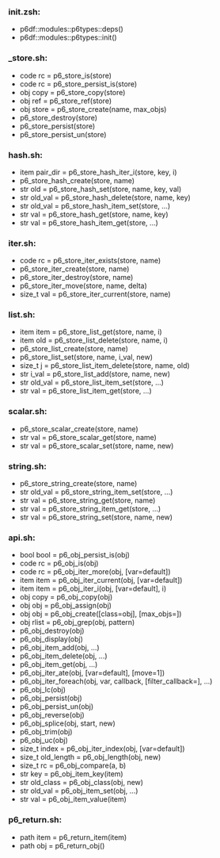 ### init.zsh:
- p6df::modules::p6types::deps()
- p6df::modules::p6types::init()

### _store.sh:
- code rc = p6_store_is(store)
- code rc = p6_store_persist_is(store)
- obj copy = p6_store_copy(store)
- obj ref = p6_store_ref(store)
- obj store = p6_store_create(name, max_objs)
- p6_store_destroy(store)
- p6_store_persist(store)
- p6_store_persist_un(store)

### hash.sh:
- item pair_dir = p6_store_hash_iter_i(store, key, i)
- p6_store_hash_create(store, name)
- str old = p6_store_hash_set(store, name, key, val)
- str old_val = p6_store_hash_delete(store, name, key)
- str old_val = p6_store_hash_item_set(store, ...)
- str val = p6_store_hash_get(store, name, key)
- str val = p6_store_hash_item_get(store, ...)

### iter.sh:
- code rc = p6_store_iter_exists(store, name)
- p6_store_iter_create(store, name)
- p6_store_iter_destroy(store, name)
- p6_store_iter_move(store, name, delta)
- size_t val = p6_store_iter_current(store, name)

### list.sh:
- item item = p6_store_list_get(store, name, i)
- item old = p6_store_list_delete(store, name, i)
- p6_store_list_create(store, name)
- p6_store_list_set(store, name, i_val, new)
- size_t j = p6_store_list_item_delete(store, name, old)
- str i_val = p6_store_list_add(store, name, new)
- str old_val = p6_store_list_item_set(store, ...)
- str val = p6_store_list_item_get(store, ...)

### scalar.sh:
- p6_store_scalar_create(store, name)
- str val = p6_store_scalar_get(store, name)
- str val = p6_store_scalar_set(store, name, new)

### string.sh:
- p6_store_string_create(store, name)
- str old_val = p6_store_string_item_set(store, ...)
- str val = p6_store_string_get(store, name)
- str val = p6_store_string_item_get(store, ...)
- str val = p6_store_string_set(store, name, new)

### api.sh:
- bool bool = p6_obj_persist_is(obj)
- code rc = p6_obj_is(obj)
- code rc = p6_obj_iter_more(obj, [var=default])
- item item = p6_obj_iter_current(obj, [var=default])
- item item = p6_obj_iter_i(obj, [var=default], i)
- obj copy = p6_obj_copy(obj)
- obj obj = p6_obj_assign(obj)
- obj obj = p6_obj_create([class=obj], [max_objs=])
- obj rlist = p6_obj_grep(obj, pattern)
- p6_obj_destroy(obj)
- p6_obj_display(obj)
- p6_obj_item_add(obj, ...)
- p6_obj_item_delete(obj, ...)
- p6_obj_item_get(obj, ...)
- p6_obj_iter_ate(obj, [var=default], [move=1])
- p6_obj_iter_foreach(obj, var, callback, [filter_callback=], ...)
- p6_obj_lc(obj)
- p6_obj_persist(obj)
- p6_obj_persist_un(obj)
- p6_obj_reverse(obj)
- p6_obj_splice(obj, start, new)
- p6_obj_trim(obj)
- p6_obj_uc(obj)
- size_t index = p6_obj_iter_index(obj, [var=default])
- size_t old_length = p6_obj_length(obj, new)
- size_t rc = p6_obj_compare(a, b)
- str key = p6_obj_item_key(item)
- str old_class = p6_obj_class(obj, new)
- str old_val = p6_obj_item_set(obj, ...)
- str val = p6_obj_item_value(item)

### p6_return.sh:
- path item = p6_return_item(item)
- path obj = p6_return_obj()

